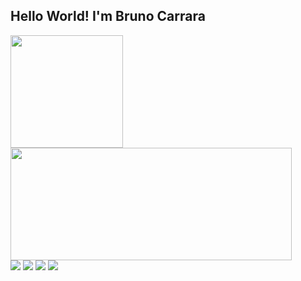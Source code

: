 ## Hello World! I'm Bruno Carrara
<div>
  <a href = "https://github.com/Ararrac">
  <img height="180em" src="https://github-readme-stats.vercel.app/api?username=Ararrac&show_icons=true&theme=highcontrast&include_all_commits=true&count_private=true"/>
  <img height="180em" width = "450px"src="https://github-readme-stats.vercel.app/api/top-langs/?username=Ararrac&layout=compact&langs_count=7&theme=highcontrast"/>
</div>
<div>
<a href="https://www.linkedin.com/in/bruno-carrara-851ab4211/" target="_blank"><img src="https://img.shields.io/badge/-LinkedIn-%230077B5?style=for-the-badge&logo=linkedin&logoColor=white" target="_blank"></a>
<a href = "mailto:brunocarrarabpc@gmail.com"><img src="https://img.shields.io/badge/-Gmail-%23333?style=for-the-badge&logo=gmail&logoColor=white" target="_blank"></a>
<a href="https://instagram.com/carrara4" target="_blank"><img src="https://img.shields.io/badge/-Instagram-%23E4405F?style=for-the-badge&logo=instagram&logoColor=white" target="_blank"></a>
<a href="https://discord.gg/F7kVkXW" target="_blank"><img src="https://img.shields.io/badge/Discord-7289DA?style=for-the-badge&logo=discord&logoColor=white" target="_blank"></a> 
  
  
</div>
